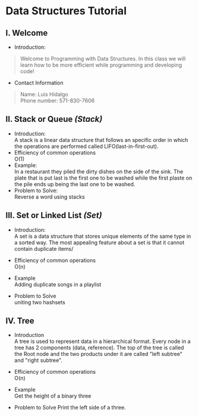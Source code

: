 # Data Structures Tutorial
## I. Welcome
* Introduction:
 > Welcome to Programming with Data Structures. In this class we will learn how to be more efficient 
while programming and developing code!
* Contact Information
> Name: Luis Hidalgo  <br>
> Phone number: 571-830-7606

## II. Stack or Queue _(Stack)_
* Introduction:  <br>
    A stack is a linear data structure that follows an specific order
    in which the operations are performed called LIFO(last-in-first-out).
* Efficiency of common operations<br>
    O(1)
* Example:<br>
    In a restaurant they piled the dirty dishes on the side of the sink.
    The plate that is put last is the first one to be washed while the first plaste
    on the pile ends up being the last one to be washed.
* Problem to Solve: <br>
    Reverse a word using stacks
## III. Set or Linked List _(Set)_
* Introduction:<br>
   A set is a data structure that stores unique elements of the same type in a sorted way.
   The most appealing feature about a set is that it cannot contain duplicate items/
* Efficiency of common operations <br>
    O(n)
* Example <br>
   Adding duplicate songs in a playlist
    
* Problem to Solve <br>
  uniting two hashsets
## IV. Tree
* Introduction<br>
    A tree is used to represent data in a hierarchical format.
    Every node in a tree has 2 components (data, reference). The 
    top of the tree is called the Root node and the two products under it are called "left subtree" and "right subtree".
* Efficiency of common operations<br>
    O(n)
    
* Example <br>
    Get the height of a binary three
* Problem to Solve
    Print the left side of a three.
